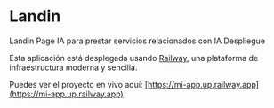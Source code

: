 # Landin
Landin Page IA para prestar servicios relacionados con IA 
Despliegue

Esta aplicación está desplegada usando [Railway](https://railway.app), una plataforma de infraestructura moderna y sencilla.

Puedes ver el proyecto en vivo aquí: [https://mi-app.up.railway.app](https://mi-app.up.railway.app)
